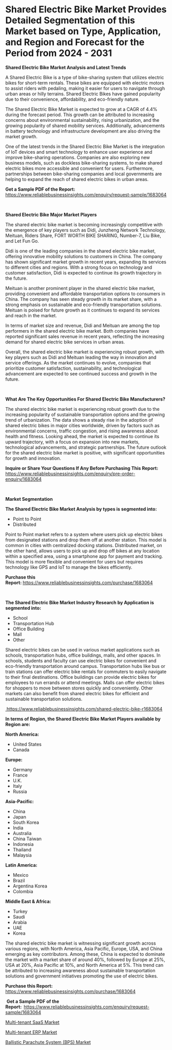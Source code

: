 <p><h1>Shared Electric Bike Market Provides Detailed Segmentation of this Market based on Type, Application, and Region and Forecast for the Period from 2024 - 2031</h1></p><p><strong>Shared Electric Bike Market Analysis and Latest Trends</strong></p>
<p><p>A Shared Electric Bike is a type of bike-sharing system that utilizes electric bikes for short-term rentals. These bikes are equipped with electric motors to assist riders with pedaling, making it easier for users to navigate through urban areas or hilly terrains. Shared Electric Bikes have gained popularity due to their convenience, affordability, and eco-friendly nature.</p><p>The Shared Electric Bike Market is expected to grow at a CAGR of 4.4% during the forecast period. This growth can be attributed to increasing concerns about environmental sustainability, rising urbanization, and the growing popularity of shared mobility services. Additionally, advancements in battery technology and infrastructure development are also driving the market growth.</p><p>One of the latest trends in the Shared Electric Bike Market is the integration of IoT devices and smart technology to enhance user experience and improve bike-sharing operations. Companies are also exploring new business models, such as dockless bike-sharing systems, to make shared electric bikes more accessible and convenient for users. Furthermore, partnerships between bike-sharing companies and local governments are helping to expand the reach of shared electric bikes in urban areas.</p></p>
<p><strong>Get a Sample PDF of the Report:&nbsp;</strong> <a href="https://www.reliablebusinessinsights.com/enquiry/request-sample/1683064">https://www.reliablebusinessinsights.com/enquiry/request-sample/1683064</a></p>
<p>&nbsp;</p>
<p><strong>Shared Electric Bike Major Market Players</strong></p>
<p><p>The shared electric bike market is becoming increasingly competitive with the emergence of key players such as Didi, Junzheng Network Technology, Meituan, Riders Share, FORT WORTH BIKE SHARING, Number-7, Liu Bike, and Let Fun Go. </p><p>Didi is one of the leading companies in the shared electric bike market, offering innovative mobility solutions to customers in China. The company has shown significant market growth in recent years, expanding its services to different cities and regions. With a strong focus on technology and customer satisfaction, Didi is expected to continue its growth trajectory in the future.</p><p>Meituan is another prominent player in the shared electric bike market, providing convenient and affordable transportation options to consumers in China. The company has seen steady growth in its market share, with a strong emphasis on sustainable and eco-friendly transportation solutions. Meituan is poised for future growth as it continues to expand its services and reach in the market.</p><p>In terms of market size and revenue, Didi and Meituan are among the top performers in the shared electric bike market. Both companies have reported significant sales revenue in recent years, reflecting the increasing demand for shared electric bike services in urban areas.</p><p>Overall, the shared electric bike market is experiencing robust growth, with key players such as Didi and Meituan leading the way in innovation and service offerings. As the market continues to evolve, companies that prioritize customer satisfaction, sustainability, and technological advancement are expected to see continued success and growth in the future.</p></p>
<p>&nbsp;</p>
<p><strong>What Are The Key Opportunities For Shared Electric Bike Manufacturers?</strong></p>
<p><p>The shared electric bike market is experiencing robust growth due to the increasing popularity of sustainable transportation options and the growing trend of urbanization. The data shows a steady rise in the adoption of shared electric bikes in major cities worldwide, driven by factors such as environmental concerns, traffic congestion, and rising awareness about health and fitness. Looking ahead, the market is expected to continue its upward trajectory, with a focus on expansion into new markets, technological advancements, and strategic partnerships. The future outlook for the shared electric bike market is positive, with significant opportunities for growth and innovation.</p></p>
<p><strong>Inquire or Share Your Questions If Any Before Purchasing This Report:</strong> <a href="https://www.reliablebusinessinsights.com/enquiry/pre-order-enquiry/1683064">https://www.reliablebusinessinsights.com/enquiry/pre-order-enquiry/1683064</a></p>
<p>&nbsp;</p>
<p><strong>Market Segmentation</strong></p>
<p><strong>The Shared Electric Bike Market Analysis by types is segmented into:</strong></p>
<p><ul><li>Point to Point</li><li>Distributed</li></ul></p>
<p><p>Point to Point market refers to a system where users pick up electric bikes from designated stations and drop them off at another station. This model is common in cities with centralized docking stations. Distributed market, on the other hand, allows users to pick up and drop off bikes at any location within a specified area, using a smartphone app for payment and tracking. This model is more flexible and convenient for users but requires technology like GPS and IoT to manage the bikes efficiently.</p></p>
<p><strong>Purchase this Report:&nbsp;</strong><a href="https://www.reliablebusinessinsights.com/purchase/1683064">https://www.reliablebusinessinsights.com/purchase/1683064</a></p>
<p>&nbsp;</p>
<p><strong>The Shared Electric Bike Market Industry Research by Application is segmented into:</strong></p>
<p><ul><li>School</li><li>Transportation Hub</li><li>Office Building</li><li>Mall</li><li>Other</li></ul></p>
<p><p>Shared electric bikes can be used in various market applications such as schools, transportation hubs, office buildings, malls, and other spaces. In schools, students and faculty can use electric bikes for convenient and eco-friendly transportation around campus. Transportation hubs like bus or train stations can offer electric bike rentals for commuters to easily navigate to their final destinations. Office buildings can provide electric bikes for employees to run errands or attend meetings. Malls can offer electric bikes for shoppers to move between stores quickly and conveniently. Other markets can also benefit from shared electric bikes for efficient and sustainable transportation solutions.</p></p>
<p><a href="https://www.reliablebusinessinsights.com/shared-electric-bike-r1683064">&nbsp;https://www.reliablebusinessinsights.com/shared-electric-bike-r1683064</a></p>
<p><strong>In terms of Region, the Shared Electric Bike Market Players available by Region are:</strong></p>
<p>
    <p> <strong> North America: </strong>
        <ul>
            <li>United States</li>
            <li>Canada</li>
        </ul>
        </p> 
    <p> <strong> Europe: </strong>
        <ul>
            <li>Germany</li>
            <li>France</li>
            <li>U.K.</li>
            <li>Italy</li>
            <li>Russia</li>
        </ul>
        </p> 
    <p> <strong> Asia-Pacific: </strong>
        <ul>
            <li>China</li>
            <li>Japan</li>
            <li>South Korea</li>
            <li>India</li>
            <li>Australia</li>
            <li>China Taiwan</li>
            <li>Indonesia</li>
            <li>Thailand</li>
            <li>Malaysia</li>
        </ul>
        </p> 
    <p> <strong> Latin America: </strong>
        <ul>
            <li>Mexico</li>
            <li>Brazil</li>
            <li>Argentina Korea</li>
            <li>Colombia</li>
        </ul>
        </p> 
    <p> <strong> Middle East & Africa: </strong>
        <ul>
            <li>Turkey</li>
            <li>Saudi</li>
            <li>Arabia</li>
            <li>UAE</li>
            <li>Korea</li>
        </ul>
    </p>
    </p>
<p><p>The shared electric bike market is witnessing significant growth across various regions, with North America, Asia Pacific, Europe, USA, and China emerging as key contributors. Among these, China is expected to dominate the market with a market share of around 40%, followed by Europe at 25%, USA at 20%, Asia Pacific at 10%, and North America at 5%. This trend can be attributed to increasing awareness about sustainable transportation solutions and government initiatives promoting the use of electric bikes.</p></p>
<p><strong>Purchase this Report: </strong><a href="https://www.reliablebusinessinsights.com/purchase/1683064">https://www.reliablebusinessinsights.com/purchase/1683064</a></p>
<p>&nbsp;<strong>Get a Sample PDF of the Report:&nbsp;&nbsp;</strong><a href="https://www.reliablebusinessinsights.com/enquiry/request-sample/1683064">https://www.reliablebusinessinsights.com/enquiry/request-sample/1683064</a></p>
<p><strong></strong></p>
<p><p><a href="https://github.com/arionmp/Market-Research-Report-List-4/blob/main/multi-tenant-saas-market.md">Multi-tenant SaaS Market</a></p><p><a href="https://github.com/markusgodoy/Market-Research-Report-List-4/blob/main/multi-tenant-erp-market.md">Multi-tenant ERP Market</a></p><p><a href="https://github.com/SheilaBruen2023/Market-Research-Report-List-2/blob/main/ballistic-parachute-system-bps-market.md">Ballistic Parachute System (BPS) Market</a></p></p>